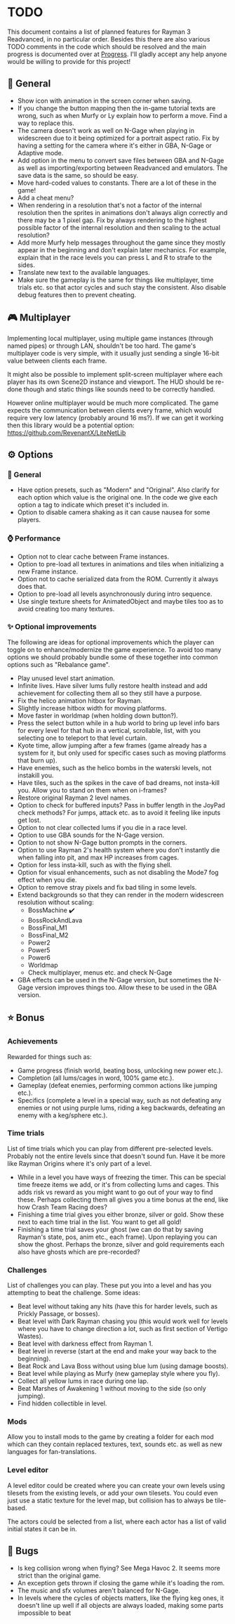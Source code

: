# TODO
This document contains a list of planned features for Rayman 3 Readvanced, in no particular order. Besides this there are also various TODO comments in the code which should be resolved and the main progress is documented over at [Progress](PROGRESS.MD). I'll gladly accept any help anyone would be willing to provide for this project!

## 📃 General
- Show icon with animation in the screen corner when saving.
- If you change the button mapping then the in-game tutorial texts are wrong, such as when Murfy or Ly explain how to perform a move. Find a way to replace this.
- The camera doesn't work as well on N-Gage when playing in widescreen due to it being optimized for a portrait aspect ratio. Fix by having a setting for the camera where it's either in GBA, N-Gage or Adaptive mode.
- Add option in the menu to convert save files between GBA and N-Gage as well as importing/exporting between Readvanced and emulators. The save data is the same, so should be easy.
- Move hard-coded values to constants. There are a lot of these in the game!
- Add a cheat menu?
- When rendering in a resolution that's not a factor of the internal resolution then the sprites in animations don't always align correctly and there may be a 1 pixel gap. Fix by always rendering to the highest possible factor of the internal resolution and then scaling to the actual resolution?
- Add more Murfy help messages throughout the game since they mostly appear in the beginning and don't explain later mechanics. For example, explain that in the race levels you can press L and R to strafe to the sides.
- Translate new text to the available languages.
- Make sure the gameplay is the same for things like multiplayer, time trials etc. so that actor cycles and such stay the consistent. Also disable debug features then to prevent cheating.

## 🎮 Multiplayer
Implementing local multiplayer, using multiple game instances (through named pipes) or through LAN, shouldn't be too hard. The game's multiplayer code is very simple, with it usually just sending a single 16-bit value between clients each frame.

It might also be possible to implement split-screen multiplayer where each player has its own Scene2D instance and viewport. The HUD should be re-done though and static things like sounds need to be correctly handled.

However online multiplayer would be much more complicated. The game expects the communication between clients every frame, which would require very low latency (probably around 16 ms?). If we can get it working then this library would be a potential option: https://github.com/RevenantX/LiteNetLib

## ⚙️ Options
### 📃 General
- Have option presets, such as "Modern" and "Original". Also clarify for each option which value is the original one. In the code we give each option a tag to indicate which preset it's included in.
- Option to disable camera shaking as it can cause nausea for some players.

### ⌚ Performance
- Option not to clear cache between Frame instances.
- Option to pre-load all textures in animations and tiles when initializing a new Frame instance.
- Option not to cache serialized data from the ROM. Currently it always does that.
- Option to pre-load all levels asynchronously during intro sequence.
- Use single texture sheets for AnimatedObject and maybe tiles too as to avoid creating too many textures.

### ✨ Optional improvements
The following are ideas for optional improvements which the player can toggle on to enhance/modernize the game experience. To avoid too many options we should probably bundle some of these together into common options such as "Rebalance game".

- Play unused level start animation.
- Infinite lives. Have silver lums fully restore health instead and add achievement for collecting them all so they still have a purpose.
- Fix the helico animation hitbox for Rayman.
- Slightly increase hitbox width for moving platforms.
- Move faster in worldmap (when holding down button?).
- Press the select button while in a hub world to bring up level info bars for every level for that hub in a vertical, scrollable, list, with you selecting one to teleport to that level curtain.
- Kyote time, allow jumping after a few frames (game already has a system for it, but only used for specific cases such as moving platforms that burn up).
- Have enemies, such as the helico bombs in the waterski levels, not instakill you.
- Have tiles, such as the spikes in the cave of bad dreams, not insta-kill you. Allow you to stand on them when on i-frames?
- Restore original Rayman 2 level names.
- Option to check for buffered inputs? Pass in buffer length in the JoyPad check methods? For jumps, attack etc. as to avoid it feeling like inputs get lost.
- Option to not clear collected lums if you die in a race level.
- Option to use GBA sounds for the N-Gage version.
- Option to not show N-Gage button prompts in the corners.
- Option to use Rayman 2's health system where you don't instantly die when falling into pit, and max HP increases from cages.
- Option for less insta-kill, such as with the flying shell.
- Option for visual enhancements, such as not disabling the Mode7 fog effect when you die.
- Option to remove stray pixels and fix bad tiling in some levels.
- Extend backgrounds so that they can render in the modern widescreen resolution without scaling:
    - BossMachine ✔️
    - BossRockAndLava
    - BossFinal_M1
    - BossFinal_M2
    - Power2
    - Power5
    - Power6
    - Worldmap
    - Check multiplayer, menus etc. and check N-Gage
- GBA effects can be used in the N-Gage version, but sometimes the N-Gage version improves things too. Allow these to be used in the GBA version.

## ⭐ Bonus
### Achievements
Rewarded for things such as:
- Game progress (finish world, beating boss, unlocking new power etc.).
- Completion (all lums/cages in word, 100% game etc.).
- Gameplay (defeat enemies, performing common actions like jumping etc.).
- Specifics (complete a level in a special way, such as not defeating any enemies or not using purple lums, riding a keg backwards, defeating an enemy with a keg/sphere etc.).

### Time trials
List of time trials which you can play from different pre-selected levels. Probably not the entire levels since that doesn't sound fun. Have it be more like Rayman Origins where it's only part of a level.
- While in a level you have ways of freezing the timer. This can be special time freeze items we add, or it's from collecting lums and cages. This adds risk vs reward as you might want to go out of your way to find these. Perhaps collecting them all gives you a time bonus at the end, like how Crash Team Racing does?
- Finishing a time trial gives you either bronze, silver or gold. Show these next to each time trial in the list. You want to get all gold!
- Finishing a time trial saves your ghost (we can do that by saving Rayman's state, pos, anim etc., each frame). Upon replaying you can show the ghost. Perhaps the bronze, silver and gold requirements each also have ghosts which are pre-recorded?

### Challenges
List of challenges you can play. These put you into a level and has you attempting to beat the challenge. Some ideas:
- Beat level without taking any hits (have this for harder levels, such as Prickly Passage, or bosses).
- Beat level with Dark Rayman chasing you (this would work well for levels where you have to change direction a lot, such as first section of Vertigo Wastes).
- Beat level with darkness effect from Rayman 1.
- Beat level in reverse (start at the end and make your way back to the beginning).
- Beat Rock and Lava Boss without using blue lum (using damage boosts).
- Beat level while playing as Murfy (new gameplay style where you fly).
- Collect all yellow lums in race during one lap.
- Beat Marshes of Awakening 1 without moving to the side (so only jumping).
- Find hidden collectible in level.

### Mods
Allow you to install mods to the game by creating a folder for each mod which can they contain replaced textures, text, sounds etc. as well as new languages for fan-translations.

### Level editor
A level editor could be created where you can create your own levels using tilesets from the existing levels, or add your own tilesets. You could even just use a static texture for the level map, but collision has to always be tile-based.

The actors could be selected from a list, where each actor has a list of valid initial states it can be in.

## 🐞 Bugs
- Is keg collision wrong when flying? See Mega Havoc 2. It seems more strict than the original game.
- An exception gets thrown if closing the game while it's loading the rom.
- The music and sfx volumes aren't balanced for N-Gage.
- In levels where the cycles of objects matters, like the flying keg ones, it doesn't line up well if all objects are always loaded, making some parts impossible to beat
